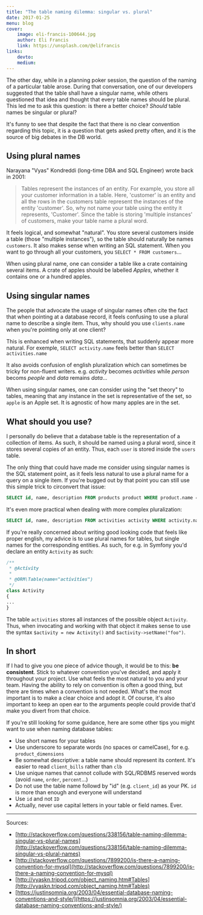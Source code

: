 ```yaml
---
title: "The table naming dilemma: singular vs. plural"
date: 2017-01-25
menu: blog
cover:
    image: eli-francis-100644.jpg
    author: Eli Francis
    link: https://unsplash.com/@elifrancis
links:
    devto:
    medium:
---
```

The other day, while in a planning poker session, the question of the naming of a particular table arose. During that conversation, one of our developers suggested that the table shall have a singular name, while others questioned that idea and thought that every table names should be plural. This led me to ask this question: is there a better choice? *Should* table names be singular or plural?

It's funny to see that despite the fact that there is no clear convention regarding this topic, it is a question that gets asked pretty often, and it is the source of big debates in the DB world.

## Using plural names

Narayana "Vyas" Kondreddi (long-time DBA and SQL Engineer) wrote back in 2001:

> Tables represent the instances of an entity. For example, you store all your customer information in a table. Here, 'customer' is an entity and all the rows in the customers table represent the instances of the entity 'customer'. So, why not name your table using the entity it represents, 'Customer'. Since the table is storing 'multiple instances' of customers, make your table name a plural word.

It feels logical, and somewhat "natural". You store several customers inside a table (those "multiple instances"), so the table should naturally be names `customers`. It also makes sense when writing an SQL statement. When you want to go through all your customers, you `SELECT * FROM customers`...

When using plural name, one can consider a table like a crate containing several items. A crate of apples should be labelled *Apples*, whether it contains one or a hundred apples.

## Using singular names

The people that advocate the usage of singular names often cite the fact that when pointing at a database record, it feels confusing to use a plural name to describe a single item. Thus, why should you use `clients.name` when you're pointing only at one client?

This is enhanced when writing SQL statements, that suddenly appear more natural. For exemple, `SELECT activity.name` feels better than `SELECT activities.name`

It also avoids confusion of english pluralization which can sometimes be tricky for non-fluent writers. e.g. *activity* becomes *activities* while *person* becoms *people* and *data* remains *data*...

When using singular names, one can consider using the "set theory" to tables, meaning that any instance in the set is representative of the set, so `apple` is an Apple set. It is agnostic of how many apples are in the set.

## What should you use?

I personally do believe that a database table is the representation of a collection of items. As such, it should be named using a plural word, since it stores several copies of an entity. Thus, each `user` is stored inside the `users` table.

The only thing that could have made me consider using singular names is the SQL statement point, as it feels less natural to use a plural name for a query on a single item. If you're bugged out by that point you can still use this simple trick to circonvert that issue:

```SQL
SELECT id, name, description FROM products product WHERE product.name = 'foo' AND product.description = 'bar'
```

It's even more practical when dealing with more complex pluralization:

```SQL
SELECT id, name, description FROM activities activity WHERE activity.name = 'foo' AND activity.description = 'bar'
```

If you're really concerned about writing good looking code that feels like proper english, my advice is to use plural names for tables, but single names for the corresponding entities. As such, for e.g. in Symfony you'd declare an entity `Activity` as such:

```php
/**
 * @Activity
 *
 * @ORM\Table(name="activities")
 */
class Activity
{
...
}
```

The table `activities` stores all instances of the possible object `Activity`. Thus, when invocating and working with that object it makes sense to use the syntax `$activity = new Activity()` and `$activity->setName("foo")`.

## In short

If I had to give you one piece of advice though, it would be to this: **be consistent**. Stick to whatever convention you've decided, and apply it throughout your project. Use what feels the most natural to you and your team. Having the ability to rely on convention is often a good thing, but there are times when a convention is not needed. What's the most important is to make a clear choice and adopt it. Of course, it's also important to keep an open ear to the arguments people could provide that'd make you divert from that choice.

If you're still looking for some guidance, here are some other tips you might want to use when naming database tables:

- Use short names for your tables
- Use underscore to separate words (no spaces or camelCase), for e.g. `product_dimensions`
- Be somewhat descriptive: a table name should represent its content. It's easier to read `client_bills` rather than `clb`
- Use unique names that cannot collude with SQL/RDBMS reserved words (avoid `name`, `order`, `percent`...)
- Do not use the table name followd by "id" (e.g. `client_id`) as your PK. `id` is more than enough and everyone will understand
- Use `id` and not `ID`
- Actually, never use capital letters in your table or field names. Ever.

---

Sources:

- [http://stackoverflow.com/questions/338156/table-naming-dilemma-singular-vs-plural-names](http://stackoverflow.com/questions/338156/table-naming-dilemma-singular-vs-plural-names)
- [http://stackoverflow.com/questions/7899200/is-there-a-naming-convention-for-mysql](http://stackoverflow.com/questions/7899200/is-there-a-naming-convention-for-mysql)
- [http://vyaskn.tripod.com/object_naming.htm#Tables](http://vyaskn.tripod.com/object_naming.htm#Tables)
- [https://justinsomnia.org/2003/04/essential-database-naming-conventions-and-style/](https://justinsomnia.org/2003/04/essential-database-naming-conventions-and-style/)
